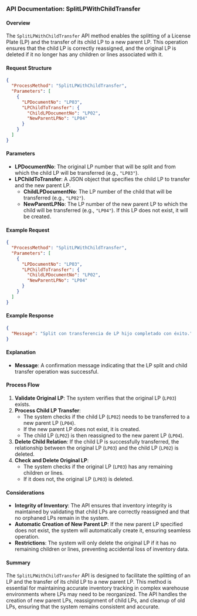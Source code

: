 ### API Documentation: SplitLPWithChildTransfer

#### Overview
The `SplitLPWithChildTransfer` API method enables the splitting of a License Plate (LP) and the transfer of its child LP to a new parent LP. This operation ensures that the child LP is correctly reassigned, and the original LP is deleted if it no longer has any children or lines associated with it.

#### Request Structure
```json
{
  "ProcessMethod": "SplitLPWithChildTransfer",
  "Parameters": [
    {
      "LPDocumentNo": "LP03",
      "LPChildToTransfer": {
        "ChildLPDocumentNo": "LP02",
        "NewParentLPNo": "LP04"
      }
    }
  ]
}
```

#### Parameters
- **LPDocumentNo**: The original LP number that will be split and from which the child LP will be transferred (e.g., `"LP03"`).
- **LPChildToTransfer**: A JSON object that specifies the child LP to transfer and the new parent LP.
  - **ChildLPDocumentNo**: The LP number of the child that will be transferred (e.g., `"LP02"`).
  - **NewParentLPNo**: The LP number of the new parent LP to which the child will be transferred (e.g., `"LP04"`). If this LP does not exist, it will be created.

#### Example Request
```json
{
  "ProcessMethod": "SplitLPWithChildTransfer",
  "Parameters": [
    {
      "LPDocumentNo": "LP03",
      "LPChildToTransfer": {
        "ChildLPDocumentNo": "LP02",
        "NewParentLPNo": "LP04"
      }
    }
  ]
}
```

#### Example Response
```json
{
  "Message": "Split con transferencia de LP hijo completado con éxito."
}
```

#### Explanation
- **Message**: A confirmation message indicating that the LP split and child transfer operation was successful.

#### Process Flow
1. **Validate Original LP**: The system verifies that the original LP (`LP03`) exists.
2. **Process Child LP Transfer**: 
   - The system checks if the child LP (`LP02`) needs to be transferred to a new parent LP (`LP04`).
   - If the new parent LP does not exist, it is created.
   - The child LP (`LP02`) is then reassigned to the new parent LP (`LP04`).
3. **Delete Child Relation**: If the child LP is successfully transferred, the relationship between the original LP (`LP03`) and the child LP (`LP02`) is deleted.
4. **Check and Delete Original LP**: 
   - The system checks if the original LP (`LP03`) has any remaining children or lines.
   - If it does not, the original LP (`LP03`) is deleted.

#### Considerations
- **Integrity of Inventory**: The API ensures that inventory integrity is maintained by validating that child LPs are correctly reassigned and that no orphaned LPs remain in the system.
- **Automatic Creation of New Parent LP**: If the new parent LP specified does not exist, the system will automatically create it, ensuring seamless operation.
- **Restrictions**: The system will only delete the original LP if it has no remaining children or lines, preventing accidental loss of inventory data.

#### Summary
The `SplitLPWithChildTransfer` API is designed to facilitate the splitting of an LP and the transfer of its child LP to a new parent LP. This method is essential for maintaining accurate inventory tracking in complex warehouse environments where LPs may need to be reorganized. The API handles the creation of new parent LPs, reassignment of child LPs, and cleanup of old LPs, ensuring that the system remains consistent and accurate.